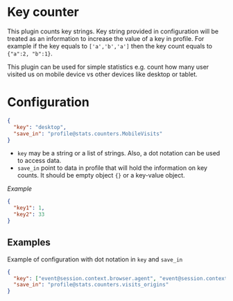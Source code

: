 # Key counter

This plugin counts key strings. Key string provided in configuration will be treated as an information 
to increase the value of a key in profile. For example if the key equals to `['a','b','a']` then the 
key count equals to `{"a":2, "b":1}`. 

This plugin can be used for simple statistics e.g. count how many user visited us on mobile device vs other devices
like desktop or tablet.

# Configuration

```json
{
  "key": "desktop",
  "save_in": "profile@stats.counters.MobileVisits"
}
```

* `key` may be a string or a list of strings. Also, a dot notation can be used to access data.
* `save_in` point to data in profile that will hold the information on key counts. It should be empty object `{}` or a key-value object.

*Example*

```json
{
  "key1": 1,
  "key2": 33
}
```

## Examples

Example of configuration with dot notation in `key` and `save_in`

```json
{
  "key": ["event@session.context.browser.agent", "event@session.context.browser.agent.string"],
  "save_in": "profile@stats.counters.visits_origins"
}
```